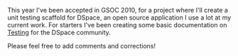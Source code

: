 This year I've been accepted in GSOC 2010, for a project where I'll create a unit testing scaffold for DSpace, an open source application I use a lot at my current work. For starters I've been creating some basic documentation on [Testing](https://wiki.duraspace.org/display/GSOC/Testing) for the DSpace community. 

Please feel free to add comments and corrections!